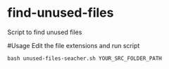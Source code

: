 # find-unused-files
Script to find unused files

#Usage
Edit the file extensions and run script
```
bash unused-files-seacher.sh YOUR_SRC_FOLDER_PATH
``` 
